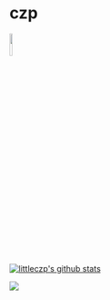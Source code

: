 # czp
<p>
<code><img width="10%" src=https://www.vectorlogo.zone/logos/python/python-ar21.svg></code>
<!-- <code><img width="10%" src=https://www.vectorlogo.zone/logos/golang/golang-ar21.svg></code> -->

</p>

[![littleczp's github stats](https://github-readme-stats.vercel.app/api?username=littleczp&theme=dark)](https://github.com/littleczp)

<a href="https://github.com/littleczp/Algorithm">
  <img align="left" src="https://github-readme-stats.anuraghazra1.vercel.app/api/pin/?username=littleczp&repo=Algorithm&title_color=fff&text_color=9f9f9f&bg_color=151515" />
</a>
